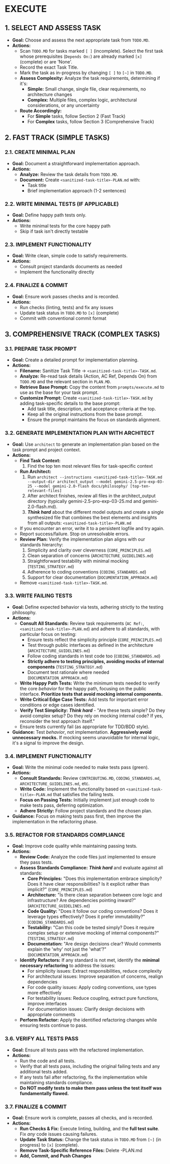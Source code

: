 # EXECUTE

## 1. SELECT AND ASSESS TASK

- **Goal:** Choose and assess the next appropriate task from `TODO.MD`.
- **Actions:**
    - Scan `TODO.MD` for tasks marked `[ ]` (incomplete). Select the first task whose prerequisites (`Depends On:`) are already marked `[x]` (complete) or are 'None'.
    - Record the exact Task Title.
    - Mark the task as in-progress by changing `[ ]` to `[~]` in `TODO.MD`.
    - **Assess Complexity:** Analyze the task requirements, determining if it's:
        - **Simple:** Small change, single file, clear requirements, no architecture changes
        - **Complex:** Multiple files, complex logic, architectural considerations, or any uncertainty
    - **Route Accordingly:**
        - For **Simple** tasks, follow Section 2 (Fast Track)
        - For **Complex** tasks, follow Section 3 (Comprehensive Track)

## 2. FAST TRACK (SIMPLE TASKS)

### 2.1. CREATE MINIMAL PLAN

- **Goal:** Document a straightforward implementation approach.
- **Actions:**
    - **Analyze:** Review the task details from `TODO.MD`.
    - **Document:** Create `<sanitized-task-title>-PLAN.md` with:
        - Task title
        - Brief implementation approach (1-2 sentences)

### 2.2. WRITE MINIMAL TESTS (IF APPLICABLE)

- **Goal:** Define happy path tests only.
- **Actions:**
    - Write minimal tests for the core happy path
    - Skip if task isn't directly testable

### 2.3. IMPLEMENT FUNCTIONALITY

- **Goal:** Write clean, simple code to satisfy requirements.
- **Actions:**
    - Consult project standards documents as needed
    - Implement the functionality directly

### 2.4. FINALIZE & COMMIT

- **Goal:** Ensure work passes checks and is recorded.
- **Actions:**
    - Run checks (linting, tests) and fix any issues
    - Update task status in `TODO.MD` to `[x]` (complete)
    - Commit with conventional commit format

## 3. COMPREHENSIVE TRACK (COMPLEX TASKS)

### 3.1. PREPARE TASK PROMPT

- **Goal:** Create a detailed prompt for implementation planning.
- **Actions:**
    - **Filename:** Sanitize Task Title -> `<sanitized-task-title>-TASK.md`.
    - **Analyze:** Re-read task details (Action, AC Ref, Depends On) from `TODO.MD` and the relevant section in `PLAN.MD`.
    - **Retrieve Base Prompt:** Copy the content from `prompts/execute.md` to use as the base for your task prompt.
    - **Customize Prompt:** Create `<sanitized-task-title>-TASK.md` by adding task-specific details to the base prompt:
        - Add task title, description, and acceptance criteria at the top.
        - Keep all the original instructions from the base prompt.
        - Ensure the prompt maintains the focus on standards alignment.

### 3.2. GENERATE IMPLEMENTATION PLAN WITH ARCHITECT

- **Goal:** Use `architect` to generate an implementation plan based on the task prompt and project context.
- **Actions:**
    - **Find Task Context:**
        1. Find the top ten most relevant files for task-specific context
    - **Run Architect:**
        1. Run `architect --instructions <sanitized-task-title>-TASK.md --output-dir architect_output --model gemini-2.5-pro-exp-03-25 --model gemini-2.0-flash docs/philosophy/ [top-ten-relevant-files]`
        2. After architect finishes, review all files in the architect_output directory (typically gemini-2.5-pro-exp-03-25.md and gemini-2.0-flash.md).
        3. ***Think hard*** about the different model outputs and create a single synthesized file that combines the best elements and insights from all outputs: `<sanitized-task-title>-PLAN.md`
    - If you encounter an error, write it to a persistent logfile and try again.
    - Report success/failure. Stop on unresolvable errors.
    - **Review Plan:** Verify the implementation plan aligns with our standards hierarchy:
        1. Simplicity and clarity over cleverness (`CORE_PRINCIPLES.md`)
        2. Clean separation of concerns (`ARCHITECTURE_GUIDELINES.md`)
        3. Straightforward testability with minimal mocking (`TESTING_STRATEGY.md`)
        4. Adherence to coding conventions (`CODING_STANDARDS.md`)
        5. Support for clear documentation (`DOCUMENTATION_APPROACH.md`)
    - Remove `<sanitized-task-title>-TASK.md`.

### 3.3. WRITE FAILING TESTS

- **Goal:** Define expected behavior via tests, adhering strictly to the testing philosophy.
- **Actions:**
    - **Consult All Standards:** Review task requirements (`AC Ref:`, `<sanitized-task-title>-PLAN.md`) and adhere to all standards, with particular focus on testing:
        - Ensure tests reflect the simplicity principle (`CORE_PRINCIPLES.md`)
        - Test through public interfaces as defined in the architecture (`ARCHITECTURE_GUIDELINES.md`)
        - Follow coding standards in test code too (`CODING_STANDARDS.md`)
        - **Strictly adhere to testing principles, avoiding mocks of internal components** (`TESTING_STRATEGY.md`)
        - Document test rationale where needed (`DOCUMENTATION_APPROACH.md`)
    - **Write Happy Path Tests:** Write the minimum tests needed to verify the core *behavior* for the happy path, focusing on the public interface. **Prioritize tests that avoid mocking internal components.**
    - **Write Critical Edge Case Tests:** Add tests for important error conditions or edge cases identified.
    - **Verify Test Simplicity:** ***Think hard*** - "Are these tests simple? Do they avoid complex setup? Do they rely on mocking internal code? If yes, reconsider the test approach itself."
    - Ensure tests currently fail (as appropriate for TDD/BDD style).
- **Guidance:** Test *behavior*, not implementation. **Aggressively avoid unnecessary mocks.** If mocking seems unavoidable for internal logic, it's a signal to improve the design.

### 3.4. IMPLEMENT FUNCTIONALITY

- **Goal:** Write the minimal code needed to make tests pass (green).
- **Actions:**
    - **Consult Standards:** Review `CONTRIBUTING.MD`, `CODING_STANDARDS.md`, `ARCHITECTURE_GUIDELINES.md`, etc.
    - **Write Code:** Implement the functionality based on `<sanitized-task-title>-PLAN.md` that satisfies the failing tests.
    - **Focus on Passing Tests:** Initially implement just enough code to make tests pass, deferring optimization.
    - **Adhere Strictly:** Follow project standards and the chosen plan.
- **Guidance:** Focus on making tests pass first, then improve the implementation in the refactoring phase.

### 3.5. REFACTOR FOR STANDARDS COMPLIANCE

- **Goal:** Improve code quality while maintaining passing tests.
- **Actions:**
    - **Review Code:** Analyze the code files just implemented to ensure they pass tests.
    - **Assess Standards Compliance:** ***Think hard*** and evaluate against all standards:
        - **Core Principles:** "Does this implementation embrace simplicity? Does it have clear responsibilities? Is it explicit rather than implicit?" (`CORE_PRINCIPLES.md`)
        - **Architecture:** "Is there clean separation between core logic and infrastructure? Are dependencies pointing inward?" (`ARCHITECTURE_GUIDELINES.md`)
        - **Code Quality:** "Does it follow our coding conventions? Does it leverage types effectively? Does it prefer immutability?" (`CODING_STANDARDS.md`)
        - **Testability:** "Can this code be tested simply? Does it require complex setup or extensive mocking of internal components?" (`TESTING_STRATEGY.md`)
        - **Documentation:** "Are design decisions clear? Would comments explain the 'why' not just the 'what'?" (`DOCUMENTATION_APPROACH.md`)
    - **Identify Refactors:** If any standard is not met, identify the **minimal necessary refactoring** to address the issues:
        - For simplicity issues: Extract responsibilities, reduce complexity
        - For architectural issues: Improve separation of concerns, realign dependencies
        - For code quality issues: Apply coding conventions, use types more effectively
        - For testability issues: Reduce coupling, extract pure functions, improve interfaces
        - For documentation issues: Clarify design decisions with appropriate comments
    - **Perform Refactor:** Apply the identified refactoring changes while ensuring tests continue to pass.

### 3.6. VERIFY ALL TESTS PASS

- **Goal:** Ensure all tests pass with the refactored implementation.
- **Actions:**
    - Run the code and all tests.
    - Verify that all tests pass, including the original failing tests and any additional tests added.
    - If any tests fail after refactoring, fix the implementation while maintaining standards compliance.
    - **Do NOT modify tests to make them pass unless the test itself was fundamentally flawed.**

### 3.7. FINALIZE & COMMIT

- **Goal:** Ensure work is complete, passes all checks, and is recorded.
- **Actions:**
    - **Run Checks & Fix:** Execute linting, building, and the **full test suite**. Fix *any* code issues causing failures.
    - **Update Task Status:** Change the task status in `TODO.MD` from `[~]` (in progress) to `[x]` (complete).
    - **Remove Task-Specific Reference Files:** Delete <sanitized-task-title>-PLAN.md
    - **Add, Commit, and Push Changes**
